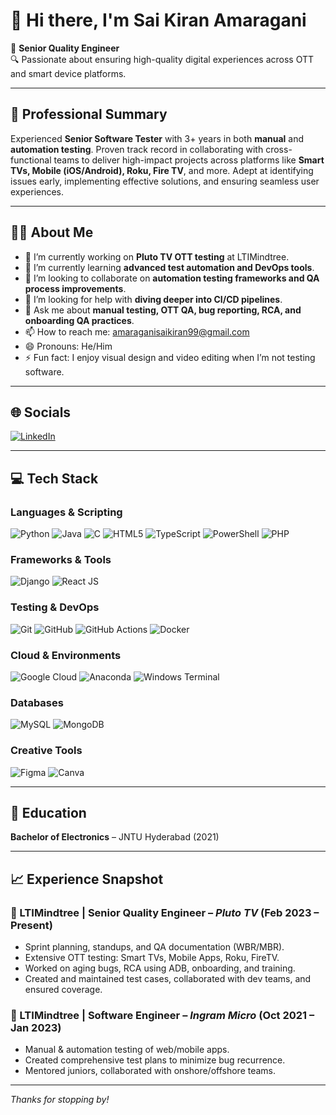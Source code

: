 # 👋 Hi there, I'm Sai Kiran Amaragani

🎯 **Senior Quality Engineer**  
🔍 Passionate about ensuring high-quality digital experiences across OTT and smart device platforms.

---

## 💼 Professional Summary

Experienced **Senior Software Tester** with 3+ years in both **manual** and **automation testing**. Proven track record in collaborating with cross-functional teams to deliver high-impact projects across platforms like **Smart TVs, Mobile (iOS/Android), Roku, Fire TV**, and more. Adept at identifying issues early, implementing effective solutions, and ensuring seamless user experiences.

---

## 🧑‍💻 About Me

- 🔭 I’m currently working on **Pluto TV OTT testing** at LTIMindtree.
- 🌱 I’m currently learning **advanced test automation and DevOps tools**.
- 👯 I’m looking to collaborate on **automation testing frameworks and QA process improvements**.
- 🤔 I’m looking for help with **diving deeper into CI/CD pipelines**.
- 💬 Ask me about **manual testing, OTT QA, bug reporting, RCA, and onboarding QA practices**.
- 📫 How to reach me: [amaraganisaikiran99@gmail.com](mailto:amaraganisaikiran99@gmail.com)
- 😄 Pronouns: He/Him
- ⚡ Fun fact: I enjoy visual design and video editing when I’m not testing software.

---

## 🌐 Socials

[![LinkedIn](https://img.shields.io/badge/LinkedIn-0077B5?style=for-the-badge&logo=linkedin&logoColor=white)](https://www.linkedin.com/in/sai-kiran-amaragani-847783155/)

---

## 💻 Tech Stack

### Languages & Scripting
![Python](https://img.shields.io/badge/Python-3776AB?style=for-the-badge&logo=python&logoColor=white)
![Java](https://img.shields.io/badge/Java-ED8B00?style=for-the-badge&logo=openjdk&logoColor=white)
![C](https://img.shields.io/badge/C-A8B9CC?style=for-the-badge&logo=c&logoColor=black)
![HTML5](https://img.shields.io/badge/HTML5-E34F26?style=for-the-badge&logo=html5&logoColor=white)
![TypeScript](https://img.shields.io/badge/TypeScript-3178C6?style=for-the-badge&logo=typescript&logoColor=white)
![PowerShell](https://img.shields.io/badge/PowerShell-5391FE?style=for-the-badge&logo=powershell&logoColor=white)
![PHP](https://img.shields.io/badge/PHP-777BB4?style=for-the-badge&logo=php&logoColor=white)

### Frameworks & Tools
![Django](https://img.shields.io/badge/Django-092E20?style=for-the-badge&logo=django&logoColor=white)
![React JS](https://img.shields.io/badge/React_JS-61DAFB?style=for-the-badge&logo=react&logoColor=black)

### Testing & DevOps
![Git](https://img.shields.io/badge/Git-F05032?style=for-the-badge&logo=git&logoColor=white)
![GitHub](https://img.shields.io/badge/GitHub-181717?style=for-the-badge&logo=github&logoColor=white)
![GitHub Actions](https://img.shields.io/badge/GitHub_Actions-2088FF?style=for-the-badge&logo=githubactions&logoColor=white)
![Docker](https://img.shields.io/badge/Docker-2496ED?style=for-the-badge&logo=docker&logoColor=white)

### Cloud & Environments
![Google Cloud](https://img.shields.io/badge/Google_Cloud-4285F4?style=for-the-badge&logo=googlecloud&logoColor=white)
![Anaconda](https://img.shields.io/badge/Anaconda-42B029?style=for-the-badge&logo=anaconda&logoColor=white)
![Windows Terminal](https://img.shields.io/badge/Windows_Terminal-4D4D4D?style=for-the-badge&logo=windows-terminal&logoColor=white)

### Databases
![MySQL](https://img.shields.io/badge/MySQL-4479A1?style=for-the-badge&logo=mysql&logoColor=white)
![MongoDB](https://img.shields.io/badge/MongoDB-47A248?style=for-the-badge&logo=mongodb&logoColor=white)

### Creative Tools
![Figma](https://img.shields.io/badge/Figma-9999FF?style=for-the-badge&logo=figma&logoColor=white)
![Canva](https://img.shields.io/badge/Canva-00C4CC?style=for-the-badge&logo=canva&logoColor=white)

---

## 📜 Education

**Bachelor of Electronics** – JNTU Hyderabad (2021)

---

## 📈 Experience Snapshot

### 🔹 LTIMindtree | **Senior Quality Engineer** – *Pluto TV* (Feb 2023 – Present)
- Sprint planning, standups, and QA documentation (WBR/MBR).
- Extensive OTT testing: Smart TVs, Mobile Apps, Roku, FireTV.
- Worked on aging bugs, RCA using ADB, onboarding, and training.
- Created and maintained test cases, collaborated with dev teams, and ensured coverage.

### 🔹 LTIMindtree | **Software Engineer** – *Ingram Micro* (Oct 2021 – Jan 2023)
- Manual & automation testing of web/mobile apps.
- Created comprehensive test plans to minimize bug recurrence.
- Mentored juniors, collaborated with onshore/offshore teams.

---

_Thanks for stopping by!_
